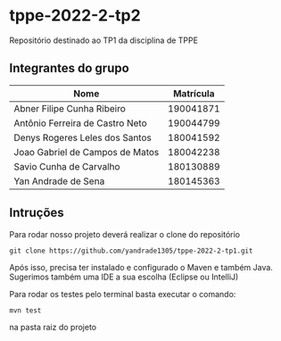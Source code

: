 # tppe-2022-2-tp2
Repositório destinado ao TP1 da disciplina de TPPE 

## Integrantes do grupo

| Nome | Matrícula |
| -- | -- |
| Abner Filipe Cunha Ribeiro | 190041871 |
| Antônio Ferreira de Castro Neto | 190044799 |
| Denys Rogeres Leles dos Santos | 180041592 |
| Joao Gabriel de Campos de Matos | 180042238 |
| Savio Cunha de Carvalho | 180130889 |
| Yan Andrade de Sena | 180145363 |

## Intruções

Para rodar nosso projeto deverá realizar o clone do repositório

``
git clone https://github.com/yandrade1305/tppe-2022-2-tp1.git
``

Após isso, precisa ter instalado e configurado o Maven e também Java. Sugerimos também uma IDE a sua escolha (Eclipse ou IntelliJ)

Para rodar os testes pelo terminal basta executar o comando: 

``
mvn test
``

na pasta raiz do projeto
